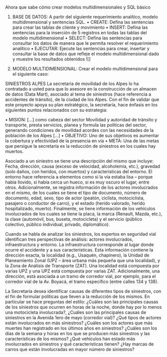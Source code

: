 Ahora que sabe cómo crear modelos multidimensionales y SQL básico  

1.	BASE DE DATOS: A partir del siguiente requerimiento analítico, modelo multidimensional y sentencias SQL. 
•	CREATE: Defina las sentencias para crear las tablas de cliente y movimiento
•	INSERT: Defina las sentencias para la inserción de 5 registros en todas las tablas del modelo multidimensional
•	SELECT: Defina las sentencias para consultar los datos de manera que le permita resolver el requerimiento analítico 
•	EJECUTAR: Ejecute las sentencias para crear, insertar y consultar la base de datos que refleje el modelo multidimensional dado y muestre los resultados obtenidos
![]

2.	MODELO MULTIDIMENSIONAL: Crear el modelo multidimensional para el siguiente caso:

SINIESTROS ALPES 
La secretaria de movilidad de los Alpes lo ha contratado a usted para que lo asesore en la construcción de un almacen de datos (Data Mart), asociado al tema de siniestros (hace referencia a accidentes de tránsito), de la ciudad de los Alpes. Con el fin de validar que este proyecto apoya su plan estratégico, la secretaría, hace énfasis en los siguientes puntos relacionados con su estrategia: 

•	MISION: […] como cabeza del sector Movilidad y autoridad de tránsito y transporte, presta servicios, planea y formula las políticas del sector, generando condiciones de movilidad acordes con las necesidades de la población de los Alpes […] 
•	OBJETIVO: Uno de sus objetivos es aumentar la cobertura y efectividad de la presencia en vía 
•	META: Una de las metas que persigue la secretaría es la reducción de siniestros en los cuales hay muertos. 

Asociado a un siniestro se tiene una descripción del mismo que incluye: Fecha, dirección, causa (exceso de velocidad, alcoholemia, etc.), gravedad (solo daños, con heridos, con muertos) y características del entorno. El entorno hace referencia a elementos como si la vía estaba lisa – porque había llovido, si había cerca un hueco, si es muy oscuro el lugar, entre otros. Adicionalmente, se registra información de los actores involucrados en el mismo, de los cuales se tiene el tipo de documento, número de documento, edad, sexo, tipo de actor (peatón, ciclista, motociclista, pasajero o conductor de carro), y el estado (herido valorado, herido hospitalizado, muerto). Finalmente, se tiene información de los vehículos involucrados de los cuales se tiene la placa, la marca (Renault, Mazda, etc.), la clase (automóvil, bus, buseta, motocicleta) y el servicio (público colectivo, público individual, privado, diplomático). 

Cuando se habla de analizar los siniestros, los expertos en seguridad vial identifican tres perspectivas de análisis: actores involucrados, infraestructura y entorno. La infraestructura corresponde al lugar donde ocurre el accidente y a sus características. Esta información contiene la dirección exacta, la localidad (e.g., Usaquén, chapinero), la Unidad de Planeamiento Zonal (UPZ – área urbana más pequeña que una localidad), y la Zona de Análisis de Transporte (ZAT). Una localidad está compuesta por varias UPZ y una UPZ está compuesta por varias ZAT. Adicionalmente, una dirección, está asociada a un tramo de corredor vial, por ejemplo, para el corredor vial de la Av. Boyacá, el tramo específico (entre calles 134 y 138).  

La Secretaría desea identificar causas de diferentes tipos de siniestros, con el fin de formular políticas que lleven a la reducción de los mismos. En particular se hace preguntas del estilo: ¿Cuáles son las principales causas de los siniestros que ocurren en horas de la noche, donde hay por lo menos una motocicleta involucrada?, ¿Cuáles son las principales causas de siniestros en la Avenida 1ero de mayo (corredor vial)? ¿Qué tipos de actores están involucrados en más siniestros? ¿Cuáles son los actores que más muertes han registrado en los últimos años en siniestros? ¿Cuáles son los días de la semana y horas en los que se producen más siniestros y las características de los mismos? ¿Qué vehículos han estado más involucrados en siniestros y qué características tienen? ¿Hay marcas de carros que están involucradas en mayor número de siniestros? 
